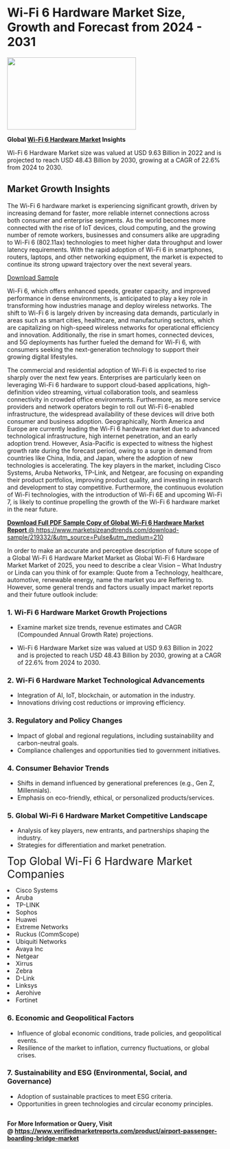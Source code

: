 <H1>Wi-Fi 6 Hardware Market Size, Growth and Forecast from 2024 - 2031</H1><img class="aligncenter size-medium wp-image-584254" src="https://thirdeyenews.in/wp-content/uploads/2024/09/Global-Market-Research-300x168.jpeg" alt="" width="300" height="168" /><p><strong>Global&nbsp;<a href="https://www.marketsizeandtrends.com/download-sample/219332/&amp;utm_source=Pulse&amp;utm_medium=210">Wi-Fi 6 Hardware Market</a> Insights</strong></p><p>Wi-Fi 6 Hardware Market size was valued at USD 9.63 Billion in 2022 and is projected to reach USD 48.43 Billion by 2030, growing at a CAGR of 22.6% from 2024 to 2030.</p><p><h2>Market Growth Insights</h2> <p>The Wi-Fi 6 hardware market is experiencing significant growth, driven by increasing demand for faster, more reliable internet connections across both consumer and enterprise segments. As the world becomes more connected with the rise of IoT devices, cloud computing, and the growing number of remote workers, businesses and consumers alike are upgrading to Wi-Fi 6 (802.11ax) technologies to meet higher data throughput and lower latency requirements. With the rapid adoption of Wi-Fi 6 in smartphones, routers, laptops, and other networking equipment, the market is expected to continue its strong upward trajectory over the next several years.</p> <p><a href="download_sample_link">Download Sample</a></p> <p>Wi-Fi 6, which offers enhanced speeds, greater capacity, and improved performance in dense environments, is anticipated to play a key role in transforming how industries manage and deploy wireless networks. The shift to Wi-Fi 6 is largely driven by increasing data demands, particularly in areas such as smart cities, healthcare, and manufacturing sectors, which are capitalizing on high-speed wireless networks for operational efficiency and innovation. Additionally, the rise in smart homes, connected devices, and 5G deployments has further fueled the demand for Wi-Fi 6, with consumers seeking the next-generation technology to support their growing digital lifestyles.</p> <p>The commercial and residential adoption of Wi-Fi 6 is expected to rise sharply over the next few years. Enterprises are particularly keen on leveraging Wi-Fi 6 hardware to support cloud-based applications, high-definition video streaming, virtual collaboration tools, and seamless connectivity in crowded office environments. Furthermore, as more service providers and network operators begin to roll out Wi-Fi 6-enabled infrastructure, the widespread availability of these devices will drive both consumer and business adoption. Geographically, North America and Europe are currently leading the Wi-Fi 6 hardware market due to advanced technological infrastructure, high internet penetration, and an early adoption trend. However, Asia-Pacific is expected to witness the highest growth rate during the forecast period, owing to a surge in demand from countries like China, India, and Japan, where the adoption of new technologies is accelerating. The key players in the market, including Cisco Systems, Aruba Networks, TP-Link, and Netgear, are focusing on expanding their product portfolios, improving product quality, and investing in research and development to stay competitive. Furthermore, the continuous evolution of Wi-Fi technologies, with the introduction of Wi-Fi 6E and upcoming Wi-Fi 7, is likely to continue propelling the growth of the Wi-Fi 6 hardware market in the near future.</p> <p><a href="get_more_link"></p><p><span class=""><strong>Download Full PDF Sample Copy of Global Wi-Fi 6 Hardware Market Report</strong> @ <a href="https://www.marketsizeandtrends.com/download-sample/219332/&amp;utm_source=Pulse&amp;utm_medium=210" target="_blank">https://www.marketsizeandtrends.com/download-sample/219332/&amp;utm_source=Pulse&amp;utm_medium=210</a></span></p><p>In order to make an accurate and perceptive description of future scope of a Global&nbsp;Wi-Fi 6 Hardware Market Market as Global&nbsp;Wi-Fi 6 Hardware Market Market of 2025, you need to describe a clear Vision &ndash; What Industry or Linda can you think of for example: Quote from a Technology, healthcare, automotive, renewable energy, name the market you are Reffering to. However, some general trends and factors usually impact market reports and their future outlook include:</p><h3>1.&nbsp;<strong>Wi-Fi 6 Hardware Market Growth Projections</strong></h3><ul><li>Examine market size trends, revenue estimates and CAGR (Compounded Annual Growth Rate) projections.</li><li><p>Wi-Fi 6 Hardware Market size was valued at USD 9.63 Billion in 2022 and is projected to reach USD 48.43 Billion by 2030, growing at a CAGR of 22.6% from 2024 to 2030.</p></li></ul><h3>2.&nbsp;<strong>Wi-Fi 6 Hardware Market Technological Advancements</strong></h3><ul><li>Integration of AI, IoT, blockchain, or automation in the industry.</li><li>Innovations driving cost reductions or improving efficiency.</li></ul><h3>3.&nbsp;<strong>Regulatory and Policy Changes</strong></h3><ul><li>Impact of global and regional regulations, including sustainability and carbon-neutral goals.</li><li>Compliance challenges and opportunities tied to government initiatives.</li></ul><h3>4.&nbsp;<strong>Consumer Behavior Trends</strong></h3><ul><li>Shifts in demand influenced by generational preferences (e.g., Gen Z, Millennials).</li><li>Emphasis on eco-friendly, ethical, or personalized products/services.</li></ul><h3>5.&nbsp;<strong>Global Wi-Fi 6 Hardware Market Competitive Landscape</strong></h3><ul><li>Analysis of key players, new entrants, and partnerships shaping the industry.</li><li>Strategies for differentiation and market penetration.</li></ul><p data-pm-slice="1 1 []"><span style="color: inherit; font-family: inherit; font-size: 25px;">Top Global Wi-Fi 6 Hardware Market Companies</span></p><div class="" data-test-id=""><p><li>Cisco Systems</li><li> Aruba</li><li> TP-LINK</li><li> Sophos</li><li> Huawei</li><li> Extreme Networks</li><li> Ruckus (CommScope)</li><li> Ubiquiti Networks</li><li> Avaya Inc</li><li> Netgear</li><li> Xirrus</li><li> Zebra</li><li> D-Link</li><li> Linksys</li><li> Aerohive</li><li> Fortinet</li></p></div><h3>6.&nbsp;<strong>Economic and Geopolitical Factors</strong></h3><ul><li>Influence of global economic conditions, trade policies, and geopolitical events.</li><li>Resilience of the market to inflation, currency fluctuations, or global crises.</li></ul><h3>7.&nbsp;<strong>Sustainability and ESG (Environmental, Social, and Governance)</strong></h3><ul><li>Adoption of sustainable practices to meet ESG criteria.</li><li>Opportunities in green technologies and circular economy principles.</li></ul><h2><strong style="font-size: 14px;">For More Information or Query, Visit @&nbsp;</strong><a style="background-color: #ffffff; font-size: 14px;" href="https://www.marketsizeandtrends.com/report/wi-fi-6-hardware-market/" target="_blank">https://www.verifiedmarketreports.com/product/airport-passenger-boarding-bridge-market</a></h2>
